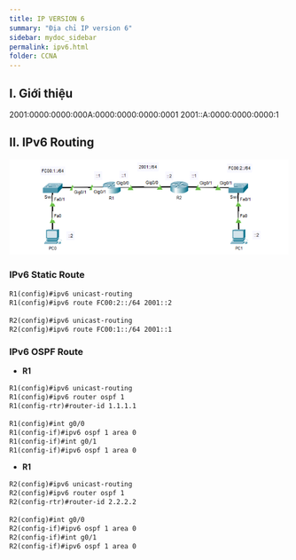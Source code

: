 ```yaml
---
title: IP VERSION 6
summary: "Địa chỉ IP version 6"
sidebar: mydoc_sidebar
permalink: ipv6.html
folder: CCNA
---
```


## I. Giới thiệu

2001:0000:0000:000A:0000:0000:0000:0001
2001::A:0000:0000:0000:1

## II. IPv6 Routing

![image](./img/ipv6-routing.png)

### IPv6 Static Route

```
R1(config)#ipv6 unicast-routing 
R1(config)#ipv6 route FC00:2::/64 2001::2

R2(config)#ipv6 unicast-routing 
R2(config)#ipv6 route FC00:1::/64 2001::1
```

### IPv6 OSPF Route

* __R1__

```
R1(config)#ipv6 unicast-routing 
R1(config)#ipv6 router ospf 1
R1(config-rtr)#router-id 1.1.1.1

R1(config)#int g0/0
R1(config-if)#ipv6 ospf 1 area 0
R1(config-if)#int g0/1
R1(config-if)#ipv6 ospf 1 area 0
```

* __R1__

```
R2(config)#ipv6 unicast-routing 
R2(config)#ipv6 router ospf 1
R2(config-rtr)#router-id 2.2.2.2

R2(config)#int g0/0
R2(config-if)#ipv6 ospf 1 area 0
R2(config-if)#int g0/1
R2(config-if)#ipv6 ospf 1 area 0
```

